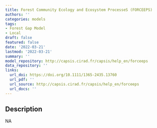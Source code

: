 ```yaml
---
title: Forest Community Ecology and Ecosystem ProcesseS (FORCEEPS)
authors: ''
categories: models
tags:
- Forest Gap Model
- Local
draft: false
featured: false
date: '2022-03-21'
lastmod: '2022-03-21'
summary: ''
model_repository: http://capsis.cirad.fr/capsis/help_en/forceeps
data_repository: ''
links:
  url_doi: https://doi.org/10.1111/1365-2435.13760
  url_pdf: ''
  url_source: http://capsis.cirad.fr/capsis/help_en/forceeps
  url_docs: ''
---
```


## Description

NA


